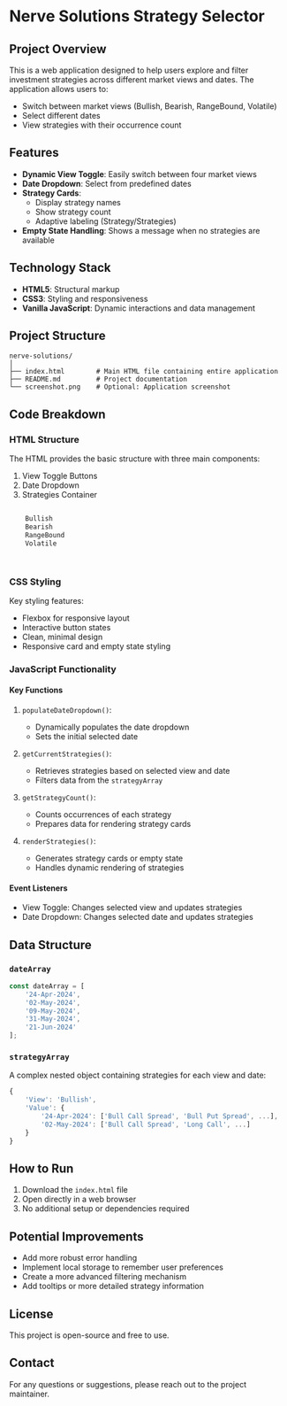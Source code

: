 # Nerve Solutions Strategy Selector

## Project Overview

This is a web application designed to help users explore and filter investment strategies across different market views and dates. The application allows users to:
- Switch between market views (Bullish, Bearish, RangeBound, Volatile)
- Select different dates
- View strategies with their occurrence count

## Features

- **Dynamic View Toggle**: Easily switch between four market views
- **Date Dropdown**: Select from predefined dates
- **Strategy Cards**: 
  - Display strategy names
  - Show strategy count
  - Adaptive labeling (Strategy/Strategies)
- **Empty State Handling**: Shows a message when no strategies are available

## Technology Stack

- **HTML5**: Structural markup
- **CSS3**: Styling and responsiveness
- **Vanilla JavaScript**: Dynamic interactions and data management

## Project Structure

```
nerve-solutions/
│
├── index.html        # Main HTML file containing entire application
├── README.md         # Project documentation
└── screenshot.png    # Optional: Application screenshot
```

## Code Breakdown

### HTML Structure

The HTML provides the basic structure with three main components:
1. View Toggle Buttons
2. Date Dropdown
3. Strategies Container

```html

    Bullish
    Bearish
    RangeBound
    Volatile




```

### CSS Styling

Key styling features:
- Flexbox for responsive layout
- Interactive button states
- Clean, minimal design
- Responsive card and empty state styling

### JavaScript Functionality

#### Key Functions

1. `populateDateDropdown()`: 
   - Dynamically populates the date dropdown
   - Sets the initial selected date

2. `getCurrentStrategies()`: 
   - Retrieves strategies based on selected view and date
   - Filters data from the `strategyArray`

3. `getStrategyCount()`: 
   - Counts occurrences of each strategy
   - Prepares data for rendering strategy cards

4. `renderStrategies()`: 
   - Generates strategy cards or empty state
   - Handles dynamic rendering of strategies

#### Event Listeners

- View Toggle: Changes selected view and updates strategies
- Date Dropdown: Changes selected date and updates strategies

## Data Structure

### `dateArray`
```javascript
const dateArray = [
    '24-Apr-2024',
    '02-May-2024',
    '09-May-2024',
    '31-May-2024',
    '21-Jun-2024'
];
```

### `strategyArray`
A complex nested object containing strategies for each view and date:
```javascript
{
    'View': 'Bullish',
    'Value': {
        '24-Apr-2024': ['Bull Call Spread', 'Bull Put Spread', ...],
        '02-May-2024': ['Bull Call Spread', 'Long Call', ...]
    }
}
```

## How to Run

1. Download the `index.html` file
2. Open directly in a web browser
3. No additional setup or dependencies required

## Potential Improvements

- Add more robust error handling
- Implement local storage to remember user preferences
- Create a more advanced filtering mechanism
- Add tooltips or more detailed strategy information

## License

This project is open-source and free to use.

## Contact

For any questions or suggestions, please reach out to the project maintainer.
